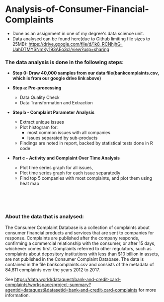 # Analysis-of-Consumer-Financial-Complaints

- Done as an assignment in one of my degree's data science unit.
- Data analysed can be found here(due to Github limiting file sizes to 25MB): https://drive.google.com/file/d/1k8_RCNhjhG-UahDTMYSNmKy193AEo3cl/view?usp=sharing



### The data analysis is done in the following steps:
- **Step 0: Draw 40,000 samples from our data file(bankcomplaints.csv, which is from our google drive link above)**

- **Step a: Pre-processing**
  - Data Quality Check
  - Data Transformation and Extraction
  
- **Step b - Complaint Parameter Analysis**
  - Extract unique issues
  - Plot histogram for:
    -  most common issues with all companies
    -  issues separated by sub-products
  - Findings are noted in report, backed by statistical tests done in R code

- **Part c - Activity and Complaint Over Time Analysis**
  - Plot time series graph for all issues, 
  - Plot time series graph for each issue separatedly
  - Find top 5 companies with most complaints, and plot them using heat map




<br /><br /><br />
 
   
     
       





### About the data that is analysed:

The Consumer Complaint Database is a collection of complaints about consumer financial products 
and services that are sent to companies for response. Complaints are published after the company 
responds, confirming a commercial relationship with the consumer, or after 15 days, whichever 
comes first. Complaints referred to other regulators, such as complaints about depository 
institutions with less than $10 billion in assets, are not published in the Consumer Complaint 
Database. The data is contained in the file bankcomplaints.csv and consists of the metadata of 
84,811 complaints over the years 2012 to 2017. 

See https://data.world/dataquest/bank-and-credit-card-complaints/workspace/project-summary?agentid=dataquest&datasetid=bank-and-credit-card-complaints for more information.

